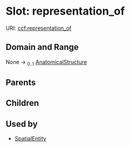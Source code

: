
# Slot: representation_of



URI: [ccf:representation_of](http://purl.org/ccf/representation_of)


## Domain and Range

None &#8594;  <sub>0..1</sub> [AnatomicalStructure](AnatomicalStructure.md)

## Parents


## Children


## Used by

 * [SpatialEntity](SpatialEntity.md)
